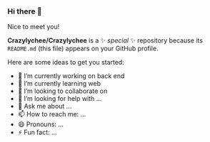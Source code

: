 ### Hi there 👋

Nice to meet you!

**Crazylychee/Crazylychee** is a ✨ _special_ ✨ repository because its `README.md` (this file) appears on your GitHub profile.

Here are some ideas to get you started:

- 🔭 I’m currently working on back end
- 🌱 I’m currently learning web
- 👯 I’m looking to collaborate on 
- 🤔 I’m looking for help with ...
- 💬 Ask me about ...
- 📫 How to reach me: ...
- 😄 Pronouns: ...
- ⚡ Fun fact: ...


<!-- ![Anurag's GitHub stats](https://github-readme-stats.vercel.app/api?username=Crazylychee&count_private=true)  -->
